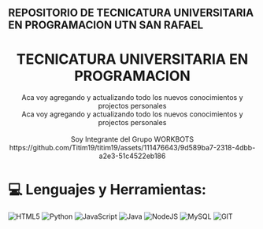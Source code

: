 <h2>REPOSITORIO DE TECNICATURA UNIVERSITARIA EN PROGRAMACION UTN SAN RAFAEL </h2>
<h1 align="center">TECNICATURA UNIVERSITARIA EN PROGRAMACION</h1>

<div align="center">
Aca voy agregando y actualizando todo los nuevos conocimientos y projectos personales<br>
Aca voy agregando y actualizando todo los nuevos conocimientos y projectos personales
  <br>
  <br>
  Soy Integrante del Grupo WORKBOTS<br>
https://github.com/Titim19/titim19/assets/111476643/9d589ba7-2318-4dbb-a2e3-51c4522eb186
  </div>

 # 💻 Lenguajes y Herramientas:
![HTML5](https://img.shields.io/badge/html5-%23E34F26.svg?style=for-the-badge&logo=html5&logoColor=white) 
![Python](https://img.shields.io/badge/python-3670A0?style=for-the-badge&logo=python&logoColor=ffdd54) 
![JavaScript](https://img.shields.io/badge/javascript-%23323330.svg?style=for-the-badge&logo=javascript&logoColor=%23F7DF1E) 
![Java](https://img.shields.io/badge/java-%23ED8B00.svg?style=for-the-badge&logo=openjdk&logoColor=white) 
![NodeJS](https://img.shields.io/badge/node.js-6DA55F?style=for-the-badge&logo=node.js&logoColor=white) 
![MySQL](https://img.shields.io/badge/mysql-%2300000f.svg?style=for-the-badge&logo=mysql&logoColor=white) 
![GIT](https://img.shields.io/badge/Git-fc6d26?style=for-the-badge&logo=git&logoColor=white)
</div>
